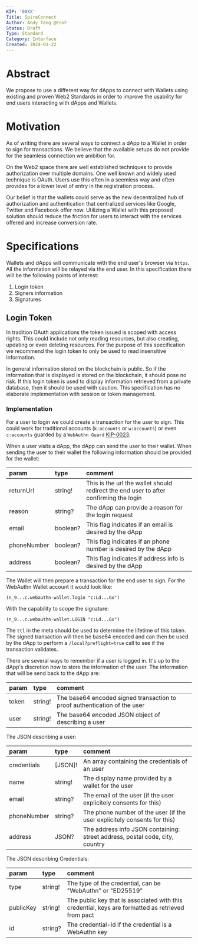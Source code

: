 ```yaml
---
KIP: '00XX'
Title: SpireConnect
Author: Andy Tang @EnoF
Status: Draft
Type: Standard
Category: Interface
Created: 2024-01-22
---
```


# Abstract

We propose to use a different way for dApps to connect with Wallets using
existing and proven Web2 Standards in order to improve the usability for end
users interacting with dApps and Wallets.

# Motivation

As of writing there are several ways to connect a dApp to a Wallet in order to
sign for transactions. We believe that the available setups do not provide for
the seamless connection we ambition for.

On the Web2 space there are well established techniques to provide authorization
over multiple domains. One well known and widely used technique is OAuth. Users
use this often in a seemless way and often provides for a lower level of entry
in the registration process.

Our belief is that the wallets could serve as the new decentralized hub of
authorization and authentication that centralized services like Google, Twitter
and Facebook offer now. Utilizing a Wallet with this proposed solution should
reduce the friction for users to interact with the services offered and increase
conversion rate.

# Specifications

Wallets and dApps will communicate with the end user's browser via `https`. All
the information will be relayed via the end user. In this specification there
will be the following points of interest:

1. Login token
2. Signers information
3. Signatures

## Login Token

In tradition OAuth applications the token issued is scoped with access rights.
This could include not only reading resources, but also creating, updating or
even deleting resources. For the purpose of this specification we recommend the
login token to only be used to read insensitive information.

In general information stored on the blockchain is public. So if the information
that is displayed is stored on the blockchain, it should pose no risk. If this
login token is used to display information retrieved from a private database,
then it should be used with caution. This specification has no elaborate
implementation with session or token management.

### Implementation

For a user to login we could create a transaction for the user to sign. This
could work for traditional accounts (`k:accounts` or `w:accounts`) or even
`c:accounts` guarded by a `WebAuthn Guard` [KIP-0023](./KIP-0023.md).

When a user visits a dApp, the dApp can send the user to their wallet. When
sending the user to their wallet the following information should be provided
for the wallet:

| param       | type     | comment                                                                               |
| :---------- | :------- | :------------------------------------------------------------------------------------ |
| returnUrl   | string!  | This is the url the wallet should redirect the end user to after confirming the login |
| reason      | string?  | The dApp can provide a reason for the login request                                   |
| email       | boolean? | This flag indicates if an email is desired by the dApp                                |
| phoneNumber | boolean? | This flag indicates if an phone number is desired by the dApp                         |
| address     | boolean? | This flag indicates if address info is desired by the dApp                            |

The Wallet will then prepare a transaction for the end user to sign. For the
WebAuthn Wallet account it would look like:

```pact
(n_9...c.webauthn-wallet.login "c:Ld...Gx")
```

With the capability to scope the signature:

```pact
(n_9...c.webauthn-wallet.LOGIN "c:Ld...Gx")
```

The `ttl` in the meta should be used to determine the lifetime of this token.
The signed transaction will then be base64 encoded and can then be used by the
dApp to perform a `/local?preflight=true` call to see if the transaction
validates.

There are several ways to remember if a user is logged in. It's up to the dApp's
discretion how to store the information of the user. The information that will
be send back to the dApp are:

| param | type    | comment                                                                   |
| :---- | :------ | :------------------------------------------------------------------------ |
| token | string! | The base64 encoded signed transaction to proof authentication of the user |
| user  | string! | The base64 encoded JSON object of describing a user                       |

The JSON describing a user:

| param       | type    | comment                                                                      |
| :---------- | :------ | :--------------------------------------------------------------------------- |
| credentials | [JSON]! | An array containing the credentials of an user                               |
| name        | string! | The display name provided by a wallet for the user                           |
| email       | string? | The email of the user (if the user explicitely consents for this)            |
| phoneNumber | string? | The phone number of the user (if the user explicitely consents for this)     |
| address     | JSON?   | The address info JSON containing: street address, postal code, city, country |

The JSON describing Credentials:

| param     | type    | comment                                                                                           |
| :-------- | :------ | :------------------------------------------------------------------------------------------------ |
| type      | string! | The type of the credential, can be "WebAuthn" or "ED25519"                                        |
| publicKey | string! | The public key that is associated with this credential, keys are formatted as retrieved from pact |
| id        | string? | The credential-id if the credential is a WebAuthn key                                             |
